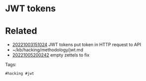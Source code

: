 # JWT tokens

# Related

- [20221003151024](/zet/20221003151024/README.md) JWT tokens put token in HTTP request to API
- ~/kb/hacking/methodology/jwt.md
- [20221005200242](/zet/20221005200242/README.md) empty zettels to fix

Tags:

    #hacking #jwt 
